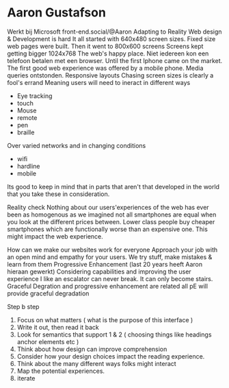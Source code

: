 # Aaron Gustafson
Werkt bij Microsoft front-end.social/@Aaron
Adapting to Reality
Web design & Development is hard
It all started with 640x480 screen sizes. Fixed size web pages were built.
Then it went to 800x600 screens
Screens kept getting bigger
1024x768 The web's happy place. Niet iedereen kon een telefoon betalen met een browser. 
Until the first Iphone came on the market. The first good web experience was offered by a mobile phone. Media queries ontstonden. Responsive layouts
Chasing screen sizes is clearly a fool's errand
Meaning users will need to ineract in different ways
* Eye tracking
* touch
* Mouse
* remote
* pen
* braille

Over varied networks and in changing conditions
* wifi
* hardline
* mobile

Its good to keep in mind that in parts that aren't that developed in the world that you take these in consideration.

Reality check
Nothing about our users'experiences of the web has ever been as homogenous as we imagined
not all smartphones are equal when you look at the different prices between. Lower class people buy cheaper smartphones which are functionally worse than an expensive one. This might impact the web experience. 

How can we make our websites work for everyone
Approach your job with an open mind and empathy for your users.
We try stuff, make mistakes & learn from them
Progressive Enhancement (last 20 years heeft Aaron hieraan gewerkt)
Considering capabilities and improving the user experience
I like an escalator can never break. It can only become stairs.
Graceful Degration and progressive enhancement are related
all pE will provide graceful degradation

Step b step
1. Focus on what matters ( what is the purpose of this interface )
2. Write it out, then read it back 
3. Look for semantics that support 1 & 2 ( choosing things like headings anchor elements etc )
4. Think about how design can improve comprehension
5. Consider how your design choices impact the reading experience.
6. Think about the many different ways folks might interact
7. Map the potential experiences.
8. iterate